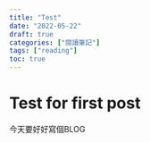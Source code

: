 ```yaml
---
title: "Test"
date: "2022-05-22"
draft: true
categories: ["閱讀筆記"]
tags: ["reading"]
toc: true
---
```


# Test for first post

今天要好好寫個BLOG
